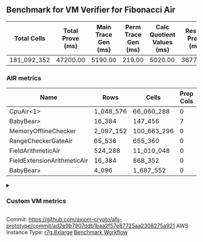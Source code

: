 ## Benchmark for VM Verifier for Fibonacci Air
| Total Cells | Total Prove (ms) | Main Trace Gen (ms) | Perm Trace Gen (ms) | Calc Quotient Values (ms) | Rest of Prove (ms) |
|-----------------------------|-----------------------|--------------------------|--------------------------|-----------------|----------------|
| 181_092_352 | 47200.00 | 5190.00 | 219.00 | 5020.00 | 36771.00 |

### AIR metrics
| Name | Rows | Cells | Prep Cols | Main Cols | Perm Cols |
|------|------|-------|-----------|-----------|-----------|
| CpuAir<1>            | 1_048_576  | 66_060_288  | 0     | [51] | [12] |
| BabyBear>            | 16_384     | 147_456     | 7     | [1] | [8] |
| MemoryOfflineChecker | 2_097_152  | 100_663_296 | 0     | [36] | [12] |
| RangeCheckerGateAir  | 65_536     | 655_360     | 0     | [2] | [8] |
| FieldArithmeticAir   | 524_288    | 11_010_048  | 0     | [13] | [8] |
| FieldExtensionArithmeticAir | 16_384     | 868_352     | 0     | [37] | [16] |
| BabyBear>            | 4_096      | 1_687_552   | 0     | [380] | [32] |
<details>
<summary>

### Custom VM metrics

</summary>

| Name | Value |
|------|-------|
| cpu_cycles           | 565503     |
| cpu_timestamp        | 0          |
| field_arithmetic_ops | 284994     |
| field_extension_ops  | 10898      |
| memory_chip_accesses | 1493333    |
| poseidon2_chip_rows  | 3309       |
| range_checker_count  | 65536      |

#### Opcode metrics
| Name | Frequency | Trace Cells Contributed |
|------|-------|-----|
| FADD                 | 228525     | 41144619   |
| BNE                  | 75452      | 9371216    |
| LOADW                | 66793      | 11087638   |
| STOREW               | 62738      | 10414436   |
| FMUL                 | 48652      | 8321732    |
| SHINTW               | 33232      | 4320160    |
| JAL                  | 11943      | 1122642    |
| FSUB                 | 7814       | 1431010    |
| BBE4MUL              | 5090       | 2682430    |
| HINT_INPUT           | 4769       | 276602     |
| CT_END               | 3921       | 227418     |
| CT_START             | 3921       | 227418     |
| BEQ                  | 3429       | 423522     |
| FE4SUB               | 2891       | 1523557    |
| COMP_POS2            | 2678       | 3775980    |
| FE4ADD               | 1678       | 884306     |
| BBE4INV              | 1239       | 474537     |
| PERM_POS2            | 631        | 1048722    |
| HINT_BITS            | 104        | 6032       |
| FDIV                 | 3          | 609        |
| TERMINATE            | 1          | 58         |

### DSL counts
How many opcodes each DSL instruction generates:
| Name | Count |
|------|-------|
| For                  | 117374     |
| LoadV                | 64754      |
| StoreHintWord        | 58471      |
| StoreE               | 40412      |
| Alloc                | 39094      |
| StoreV               | 35876      |
| AddVI                | 34058      |
| LoadE                | 26610      |
| LoadF                | 21698      |
| StoreF               | 15029      |
| ImmV                 | 13643      |
| IfEqI                | 13597      |
| AddEFFI              | 8792       |
| ImmF                 | 7034       |
| AddEI                | 5420       |
| AssertEqF            | 5048       |
| HintInputVec         | 4769       |
| CycleTrackerEnd      | 3921       |
| CycleTrackerStart    | 3921       |
| SubVI                | 3900       |
| MulE                 | 3818       |
| AssertEqV            | 3640       |
| SubV                 | 3502       |
| MulV                 | 3430       |
| MulVI                | 3094       |
| SubE                 | 2891       |
| IfNe                 | 2818       |
| AddV                 | 2689       |
| Poseidon2CompressBabyBear | 2678       |
| DivE                 | 2476       |
| AddFI                | 2129       |
| MulF                 | 2038       |
| AddE                 | 1678       |
| ImmE                 | 1656       |
| SubVIN               | 824        |
| IfEq                 | 743        |
| Poseidon2PermuteBabyBear | 631        |
| IfNeI                | 618        |
| AssertEqE            | 416        |
| MulEI                | 165        |
| HintBitsF            | 104        |
| AssertEqVI           | 16         |
| SubEI                | 8          |
| DivEIN               | 6          |
| DivFIN               | 6          |
| AssertEqEI           | 4          |
| Halt                 | 1          |
| MulFI                | 1          |
</details>

Commit: https://github.com/axiom-crypto/afs-prototype/commit/ad2e9b7907ddb1baa2f57e87725aa2308275a921
AWS Instance Type: [r7g.8xlarge](https://instances.vantage.sh/aws/ec2/r7g.8xlarge)
[Benchmark Workflow](https://github.com/axiom-crypto/afs-prototype/actions/runs/10323953937)

